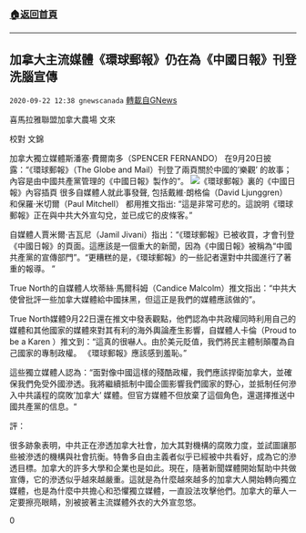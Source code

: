 ###  [:house:返回首頁](https://github.com/ourhimalayas/txt)
---

## 加拿大主流媒體《環球郵報》仍在為《中國日報》刊登洗腦宣傳
`2020-09-22 12:38 gnewscanada` [轉載自GNews](https://gnews.org/zh-hant/377912/)

喜馬拉雅聯盟加拿大農場 文來

校對 文錦

加拿大獨立媒體斯潘塞·費爾南多（SPENCER FERNANDO） 在9月20日披露：“《環球郵報》（The Globe and Mail）刊登了兩頁關於中國的’樂觀’ 的故事；內容是由中國共產黨管理的《中國日報》製作的“。
![](https://s3.amazonaws.com/gnews-media-offload/wp-content/uploads/2020/09/22122652/Globe-Mail-China-Propaganda-1.png)《環球郵報》裏的《中國日報》內容插頁
很多自媒體人就此事發聲, 包括戴維·朗格倫（David Ljunggren） 和保羅·米切爾（Paul Mitchell） 都用推文指出: “這是非常可悲的。這說明《環球郵報》正在與中共大外宣勾兌，並已成它的皮條客。”

自媒體人賈米爾·吉瓦尼（Jamil Jivani）指出：“《環球郵報》已被收買，才會刊登《中國日報》的頁面。這應該是一個重大的新聞，因為《中國日報》被稱為“中國共產黨的宣傳部門”。“更糟糕的是，《環球郵報》的一些記者還對中共國進行了著重的報導。 ”

True North的自媒體人坎蒂絲·馬爾科姆（Candice Malcolm）推文指出：“中共大使曾批評一些加拿大媒體給中國抹黑，但這正是我們的媒體應該做的”。

True North媒體9月22日還在推文中發表觀點，他們認為中共政權同時利用自己的媒體和其他國家的媒體來對其有利的海外輿論產生影響，自媒體人卡倫（Proud to be a Karen ）推文到：“這真的很嚇人。由於美元貶值，我們將民主體制顛覆為自己國家的專制政權。 《環球郵報》應該感到羞恥。”

這些獨立媒體人認為：“面對像中國這樣的殘酷政權，我們應該捍衛加拿大，並確保我們免受外國滲透。我將繼續抵制中國企圖影響我們國家的野心，並抵制任何滲入中共議程的腐敗’加拿大’ 媒體。但官方媒體不但放棄了這個角色，還選擇推送中國共產黨的信息。“

評：

很多跡象表明，中共正在滲透加拿大社會，加大其對機構的腐敗力度，並試圖讓那些被滲透的機構與社會抗衡。特魯多自由主義者似乎已經被中共看好，成為它的滲透目標。加拿大的許多大學和企業也是如此。現在，隨著新聞媒體開始幫助中共做宣傳，它的滲透似乎越來越嚴重。這就是為什麼越來越多的加拿大人開始轉向獨立媒體，也是為什麼中共擔心和恐懼獨立媒體，一直設法攻擊他們。加拿大的華人一定要擦亮眼睛，別被披著主流媒體外衣的大外宣忽悠。

0
